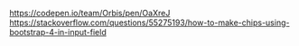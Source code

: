 https://codepen.io/team/Orbis/pen/OaXreJ
https://stackoverflow.com/questions/55275193/how-to-make-chips-using-bootstrap-4-in-input-field
